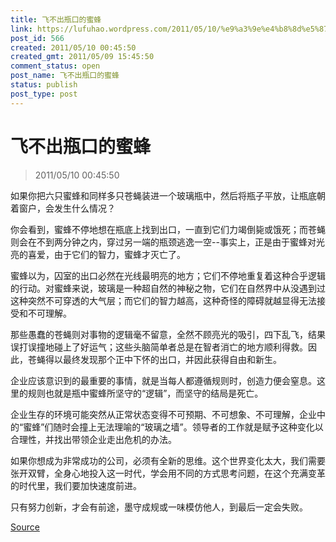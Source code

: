 ```yaml
---
title: 飞不出瓶口的蜜蜂
link: https://lufuhao.wordpress.com/2011/05/10/%e9%a3%9e%e4%b8%8d%e5%87%ba%e7%93%b6%e5%8f%a3%e7%9a%84%e8%9c%9c%e8%9c%82/
post_id: 566
created: 2011/05/10 00:45:50
created_gmt: 2011/05/09 15:45:50
comment_status: open
post_name: 飞不出瓶口的蜜蜂
status: publish
post_type: post
---
```


# 飞不出瓶口的蜜蜂

> 2011/05/10 00:45:50

 

如果你把六只蜜蜂和同样多只苍蝇装进一个玻璃瓶中，然后将瓶子平放，让瓶底朝着窗户，会发生什么情况？

你会看到，蜜蜂不停地想在瓶底上找到出口，一直到它们力竭倒毙或饿死；而苍蝇则会在不到两分钟之内，穿过另一端的瓶颈逃逸一空--事实上，正是由于蜜蜂对光亮的喜爱，由于它们的智力，蜜蜂才灭亡了。

蜜蜂以为，囚室的出口必然在光线最明亮的地方；它们不停地重复着这种合乎逻辑的行动。对蜜蜂来说，玻璃是一种超自然的神秘之物，它们在自然界中从没遇到过这种突然不可穿透的大气层；而它们的智力越高，这种奇怪的障碍就越显得无法接受和不可理解。

那些愚蠢的苍蝇则对事物的逻辑毫不留意，全然不顾亮光的吸引，四下乱飞，结果误打误撞地碰上了好运气；这些头脑简单者总是在智者消亡的地方顺利得救。因此，苍蝇得以最终发现那个正中下怀的出口，并因此获得自由和新生。

企业应该意识到的最重要的事情，就是当每人都遵循规则时，创造力便会窒息。这里的规则也就是瓶中蜜蜂所坚守的“逻辑”，而坚守的结局是死亡。

企业生存的环境可能突然从正常状态变得不可预期、不可想象、不可理解，企业中的“蜜蜂”们随时会撞上无法理喻的“玻璃之墙”。领导者的工作就是赋予这种变化以合理性，并找出带领企业走出危机的办法。

如果你想成为非常成功的公司，必须有全新的思维。这个世界变化太大，我们需要张开双臂，全身心地投入这一时代，学会用不同的方式思考问题，在这个充满变革的时代里，我们要加快速度前进。

只有努力创新，才会有前途，墨守成规或一味模仿他人，到最后一定会失败。

[Source](http://emuch.net/bbs/url.php?s=http%3A%2F%2Finfo.china.alibaba.com%2Fnews%2Fdetail%2Fv5003013-d1000863595-p3.html%23newsdetail-content)
